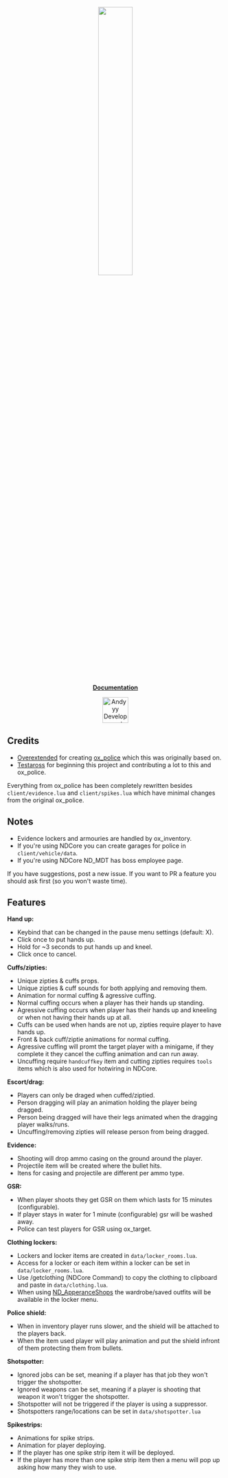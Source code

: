 <p  align="center">
    <a href="https://ndcore.dev" target="_blank">
        <img src="https://github.com/Testaross/ND_Police/assets/86536434/f8ab5177-c317-41f2-a35a-92d2a7b39ce5" width="40%" />
    </a>
</p>

<p align="center"><b><a href="https://ndcore.dev/">Documentation</a></b>

<div align="center">
    <a href="https://discord.gg/Z9Mxu72zZ6" target="_blank">
        <img src="https://discordapp.com/api/guilds/857672921912836116/widget.png?style=banner2" alt="Andyyy Development Server" height="60px" />
    </a>
</div>




## Credits
- [Overextended](https://github.com/overextended) for creating [ox_police](https://github.com/overextended/ox_police) which this was originally based on.
- [Testaross](https://github.com/Testaross) for beginning this project and contributing a lot to this and ox_police.

Everything from ox_police has been completely rewritten besides `client/evidence.lua` and `client/spikes.lua` which have minimal changes from the original ox_police.

## Notes
- Evidence lockers and armouries are handled by ox_inventory.
- If you're using NDCore you can create garages for police in `client/vehicle/data`.
- If you're using NDCore ND_MDT has boss employee page.

If you have suggestions, post a new issue.
If you want to PR a feature you should ask first (so you won't waste time).


## Features

**Hand up:**
* Keybind that can be changed in the pause menu settings (default: X).
* Click once to put hands up.
* Hold for ~3 seconds to put hands up and kneel.
* Click once to cancel.

**Cuffs/zipties:**
* Unique zipties & cuffs props.
* Unique zipties & cuff sounds for both applying and removing them.
* Animation for normal cuffing & agressive cuffing.
* Normal cuffing occurs when a player has their hands up standing.
* Agressive cuffing occurs when player has their hands up and kneeling or when not having their hands up at all.
* Cuffs can be used when hands are not up, zipties require player to have hands up.
* Front & back cuff/ziptie animations for normal cuffing.
* Agressive cuffing will promt the target player with a minigame, if they complete it they cancel the cuffing animation and can run away.
* Uncuffing require `handcuffkey` item and cutting zipties requires `tools` items which is also used for hotwiring in NDCore.

**Escort/drag:**
* Players can only be draged when cuffed/ziptied.
* Person dragging will play an animation holding the player being dragged.
* Person being dragged will have their legs animated when the dragging player walks/runs.
* Uncuffing/removing zipties will release person from being dragged.

**Evidence:**
* Shooting will drop ammo casing on the ground around the player.
* Projectile item will be created where the bullet hits.
* Itens for casing and projectile are different per ammo type.

**GSR:**
* When player shoots they get GSR on them which lasts for 15 minutes (configurable).
* If player stays in water for 1 minute (configurable) gsr will be washed away.
* Police can test players for GSR using ox_target.

**Clothing lockers:**
* Lockers and locker items are created in `data/locker_rooms.lua`.
* Access for a locker or each item within a locker can be set in `data/locker_rooms.lua`.
* Use /getclothing (NDCore Command) to copy the clothing to clipboard and paste in `data/clothing.lua`.
* When using [ND_ApperanceShops](https://ndcore.dev/addons/appearanceshops) the wardrobe/saved outfits will be available in the locker menu.

**Police shield:**
* When in inventory player runs slower, and the shield will be attached to the players back.
* When the item used player will play animation and put the shield infront of them protecting them from bullets.

**Shotspotter:**
* Ignored jobs can be set, meaning if a player has that job they won't trigger the shotspotter.
* Ignored weapons can be set, meaning if a player is shooting that weapon it won't trigger the shotspotter.
* Shotspotter will not be triggered if the player is using a suppressor.
* Shotspotters range/locations can be set in `data/shotspotter.lua`

**Spikestrips:**
* Animations for spike strips.
* Animation for player deploying.
* If the player has one spike strip item it will be deployed.
* If the player has more than one spike strip item then a menu will pop up asking how many they wish to use.

